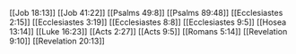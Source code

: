 [[Job 18:13]]
[[Job 41:22]]
[[Psalms 49:8]]
[[Psalms 89:48]]
[[Ecclesiastes 2:15]]
[[Ecclesiastes 3:19]]
[[Ecclesiastes 8:8]]
[[Ecclesiastes 9:5]]
[[Hosea 13:14]]
[[Luke 16:23]]
[[Acts 2:27]]
[[Acts 9:5]]
[[Romans 5:14]]
[[Revelation 9:10]]
[[Revelation 20:13]]
